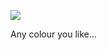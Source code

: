 ![](https://raw.githubusercontent.com/zkldi/kamaitachi-api/master/Kamaitachi-TX.png)

Any colour you like...
